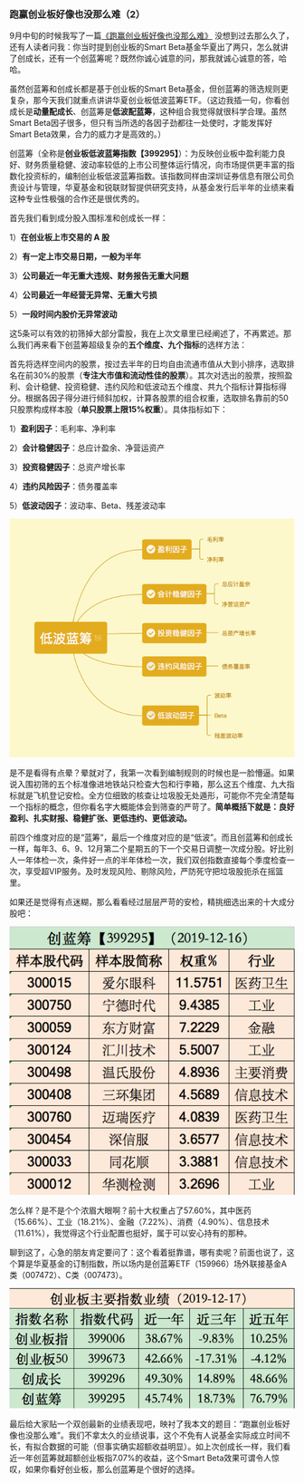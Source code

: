 ### 跑赢创业板好像也没那么难（2）

9月中旬的时候我写了一篇[《跑赢创业板好像也没那么难》](financing/ccz-profile) 没想到过去那么久了，还有人读者问我：你当时提到创业板的Smart Beta基金华夏出了两只，怎么就讲了创成长，还有一个创蓝筹呢？既然你诚心诚意的问，那我就诚心诚意的答，哈哈。

虽然创蓝筹和创成长都是基于创业板的Smart Beta基金，但创蓝筹的筛选规则更复杂，那今天我们就重点讲讲华夏创业板低波蓝筹ETF。（这边我插一句，你看创成长是**动量配成长**、创蓝筹是**低波配蓝筹**，这种组合我觉得就很科学合理。虽然Smart Beta因子很多，但只有当所选的各因子劲都往一处使时，才能发挥好Smart Beta效果，合力的威力才是高效的。）

创蓝筹（全称是**创业板低波蓝筹指数【399295】**）：为反映创业板中盈利能力良好、财务质量稳健、波动率较低的上市公司整体运行情况，向市场提供更丰富的指数化投资标的，编制创业板低波蓝筹指数。该指数同样由深圳证券信息有限公司负责设计与管理，华夏基金和锐联财智提供研究支持，从基金发行后半年的业绩来看这种专业性极强的合作还是很优秀的。

首先我们看到成分股入围标准和创成长一样：

1）**在创业板上市交易的 A 股**

2）**有一定上市交易日期，一般为半年**

3）**公司最近一年无重大违规、财务报告无重大问题**

4）**公司最近一年经营无异常、无重大亏损**

5）**一段时间内股价无异常波动**

这5条可以有效的初筛掉大部分雷股，我在上次文章里已经阐述了，不再累述。那么我们再来看下创蓝筹超级复杂的**五个维度、九个指标**的选样方法：

首先将选样空间内的股票，按过去半年的日均自由流通市值从大到小排序，选取排名在前30%的股票（**专注大市值和流动性佳的股票**）。其次对选出的股票，按照盈利、会计稳健、投资稳健、违约风险和低波动五个维度、共九个指标计算指标得分。根据各因子得分进行倾斜加权，计算各股票的组合权重，选取排名靠前的50只股票构成样本股（**单只股票上限15%权重**）。具体指标如下：

1）**盈利因子**：毛利率、净利率

2）**会计稳健因子**：总应计盈余、净营运资产

3）**投资稳健因子**：总资产增长率

4）**违约风险因子**：债务覆盖率

5）**低波动因子**：波动率、Beta、残差波动率

![创蓝筹指标](../img/clc-profile-3.png)

是不是看得有点晕？晕就对了，我第一次看到编制规则的时候也是一脸懵逼。如果说入围初筛的五个标准像进地铁站只检查大包和行李箱，那么这五个维度、九大指标就是飞机登记安检。全方位细致的核查让垃圾股无处遁形，可能你不完全清楚每一个指标的概念，但你看名字大概能体会到筛查的严苛了。**简单概括下就是：良好盈利、扎实财报、稳健扩张、更低违约、更低波动。**

前四个维度对应的是“蓝筹”，最后一个维度对应的是“低波”。而且创蓝筹和创成长一样，每年3、6、9、12月第二个星期五的下一个交易日调整一次成分股。好比别人一年体检一次，条件好一点的半年体检一次，我们双创指数直接每个季度检查一次，享受超VIP服务。及时发现风险、剔除风险，严防死守把垃圾股扼杀在摇篮里。

如果还是觉得有点迷糊，那么看看经过层层严苛的安检，精挑细选出来的十大成分股吧：

![创蓝筹成分股](../img/clc-profile-1.png)

怎么样？是不是个个浓眉大眼啊？前十大权重占了57.60%，其中医药（15.66%）、工业（18.21%）、金融（7.22%）、消费（4.90%）、信息技术（11.61%），我觉得这个行业配置也挺好，属于可以安心持有的那种。

聊到这了，心急的朋友肯定要问了：这个看着挺靠谱，哪有卖呢？前面也说了，这个算是华夏基金的订制指数，所以场内是创蓝筹ETF（159966）场外联接基金A类（007472）、C类（007473）。

![创蓝筹业绩](../img/clc-profile-2.png)

最后给大家贴一个双创最新的业绩表现吧，映衬了我本文的题目：“跑赢创业板好像也没那么难”。我们不拿太久的业绩说事，这个不免有人说基金实际成立时间不长，有拟合数据的可能（但事实确实超额收益明显）。如上次创成长一样，我们看近一年创蓝筹就超额创业板指7.07%的收益，这个Smart Beta效果可谓令人惊叹，如果你看好创业板，那么创蓝筹是个很好的选择。